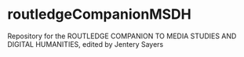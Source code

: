 routledgeCompanionMSDH
======================

Repository for the ROUTLEDGE COMPANION TO MEDIA STUDIES AND DIGITAL HUMANITIES, edited by Jentery Sayers
